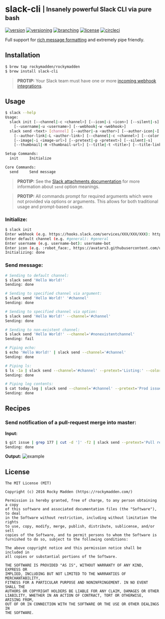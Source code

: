# slack-cli <sub><sup>| Insanely powerful Slack CLI via pure bash</sup></sub>
[![version](http://img.shields.io/badge/version-v0.7.0-blue.svg)](https://github.com/rockymadden/slack-cli/releases)
[![versioning](http://img.shields.io/badge/versioning-semver-blue.svg)](http://semver.org/)
[![branching](http://img.shields.io/badge/branching-github%20flow-blue.svg)](https://guides.github.com/introduction/flow/)
[![license](http://img.shields.io/badge/license-mit-blue.svg)](https://opensource.org/licenses/MIT)
[![circleci](https://circleci.com/gh/rockymadden/slack-cli.svg?style=shield)](https://circleci.com/gh/rockymadden/slack-cli)

Full support for [rich message formatting](https://api.slack.com/docs/attachments) and extremely
pipe friendly.

## Installation
```bash
$ brew tap rockymadden/rockymadden
$ brew install slack-cli
```
> __PROTIP:__ Your Slack team must have one or more
[incoming webhook integrations](https://api.slack.com/incoming-webhooks).

## Usage

```bash
$ slack --help
Usage:
  slack init [--channel|-c <channel>] [--icon|-i <icon>] [--silent|-s]
    [--username|-u <username>] [--webhook|-w <webhook>]
  slack send <text> [channel] [--author|-a <author>] [--author-icon|-I <author-icon-url>]
    [--author-link|-L <author-link>] [--channel|-c <channel>] [--color|-C <color>]
    [--image|-i <image-url>] [--pretext|-p <pretext>] [--silent|-s]
    [--thumbnail|-H <thumbnail-url>] [--title|-t <title>] [--title-link|-l <title-link>]

Setup Commands:
  init     Initialize

Core Commands:
  send     Send message
```

> __PROTIP:__ See the [Slack attachments documentation](https://api.slack.com/docs/attachments) for
more information about `send` option meanings.

> __PROTIP:__ All commands prompt for required arguments which were not provided via options or
arguments. This allows for both traditional usage and prompt-based usage.

### Initialize:

```bash
$ slack init
Enter webhook (e.g. https://hooks.slack.com/services/XXX/XXX/XXX): https://hooks.slack.com/services/XXX/XXX/XXX
Enter default channel (e.g. #general): #general
Enter username (e.g. username-bot): username-bot
Enter icon (e.g. :robot_face:, https://avatars3.githubusercontent.com/u/XXX): :robot_face:
Initializing: done
```

### Send message:

```bash
# Sending to default channel:
$ slack send 'Hello World!'
Sending: done

# Sending to specified channel via argument:
$ slack send 'Hello World!' '#channel'
Sending: done

# Sending to specified channel via option:
$ slack send 'Hello World!' --channel='#channel'
Sending: done

# Sending to non-existent channel:
$ slack send 'Hello World!' --channel='#nonexistentchannel'
Sending: fail

# Piping echo:
$ echo 'Hello World!' | slack send --channel='#channel'
Sending: done

# Piping ls:
$ ls -1a | slack send --channel='#channel' --pretext='Listing:' --color=good
Sending: done

# Piping log contents:
$ cat today.log | slack send --channel='#channel' --pretext='Prod issues log:' --color=danger
Sending: done
```

## Recipes

### Send notification of a pull-request merge into master:

__Input:__
```bash
$ git issue | grep 177 | cut -d ']' -f2 | slack send --pretext='Pull request merged into master:' --color=good --channel="#channel"
Sending: done
```

__Output:__
![example](http://share.rockymadden.com/0s3s231n260k/Image%202015-12-17%20at%2012.11.56%20PM.png)

## License
```
The MIT License (MIT)

Copyright (c) 2016 Rocky Madden (https://rockymadden.com/)

Permission is hereby granted, free of charge, to any person obtaining a copy
of this software and associated documentation files (the "Software"), to deal
in the Software without restriction, including without limitation the rights
to use, copy, modify, merge, publish, distribute, sublicense, and/or sell
copies of the Software, and to permit persons to whom the Software is
furnished to do so, subject to the following conditions:

The above copyright notice and this permission notice shall be included in
all copies or substantial portions of the Software.

THE SOFTWARE IS PROVIDED "AS IS", WITHOUT WARRANTY OF ANY KIND, EXPRESS OR
IMPLIED, INCLUDING BUT NOT LIMITED TO THE WARRANTIES OF MERCHANTABILITY,
FITNESS FOR A PARTICULAR PURPOSE AND NONINFRINGEMENT. IN NO EVENT SHALL THE
AUTHORS OR COPYRIGHT HOLDERS BE LIABLE FOR ANY CLAIM, DAMAGES OR OTHER
LIABILITY, WHETHER IN AN ACTION OF CONTRACT, TORT OR OTHERWISE, ARISING FROM,
OUT OF OR IN CONNECTION WITH THE SOFTWARE OR THE USE OR OTHER DEALINGS IN
THE SOFTWARE.
```
